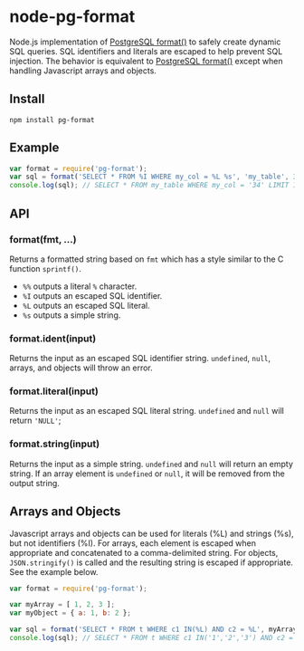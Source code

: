 node-pg-format
==============

Node.js implementation of [PostgreSQL format()](http://www.postgresql.org/docs/9.3/static/functions-string.html#FUNCTIONS-STRING-FORMAT) to safely create dynamic SQL queries. SQL identifiers and literals are escaped to help prevent SQL injection. The behavior is equivalent to [PostgreSQL format()](http://www.postgresql.org/docs/9.3/static/functions-string.html#FUNCTIONS-STRING-FORMAT) except when handling Javascript arrays and objects.

## Install

    npm install pg-format

## Example
```js
var format = require('pg-format');
var sql = format('SELECT * FROM %I WHERE my_col = %L %s', 'my_table', 34, 'LIMIT 10');
console.log(sql); // SELECT * FROM my_table WHERE my_col = '34' LIMIT 10
```

## API

### format(fmt, ...)
Returns a formatted string based on ```fmt``` which has a style similar to the C function ```sprintf()```.
* ```%%``` outputs a literal ```%``` character.
* ```%I``` outputs an escaped SQL identifier.
* ```%L``` outputs an escaped SQL literal.
* ```%s``` outputs a simple string.

### format.ident(input)
Returns the input as an escaped SQL identifier string. ```undefined```, ```null```, arrays, and objects will throw an error.

### format.literal(input)
Returns the input as an escaped SQL literal string. ```undefined``` and ```null``` will return ```'NULL'```;

### format.string(input)
Returns the input as a simple string. ```undefined``` and ```null``` will return an empty string. If an array element is ```undefined``` or ```null```, it will be removed from the output string.

## Arrays and Objects
Javascript arrays and objects can be used for literals (%L) and strings (%s), but not identifiers (%I). For arrays, each element is escaped when appropriate and concatenated to a comma-delimited string. For objects, ```JSON.stringify()``` is called and the resulting string is escaped if appropriate. See the example below.

```js
var format = require('pg-format');

var myArray = [ 1, 2, 3 ];
var myObject = { a: 1, b: 2 };

var sql = format('SELECT * FROM t WHERE c1 IN(%L) AND c2 = %L', myArray, myObject);
console.log(sql); // SELECT * FROM t WHERE c1 IN('1','2','3') AND c2 = '{"a":1,"b":2}'
```
